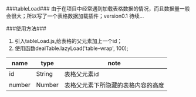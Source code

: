 ###tableLoad###
由于在项目中经常遇到加载表格数据的情况，而且数据量一般会很大；所以写了一个表格数据加载插件；version0.1 待续...


###使用方法###
1. 引入tableLoad.js,给表格的父元素加上一个id；
2. 使用函数dealTable.lazyLoad('table-wrap', 100);


| name          | type          | note          |
| ------------- |-------------  | -----         |
| id            | String        | 表格父元素id    |
| number        | Number        | 表格父元素下所隐藏的表格内容的高度 |

